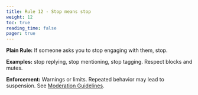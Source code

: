 ```yaml
---
title: Rule 12 - Stop means stop
weight: 12
toc: true
reading_time: false
pager: true
---
```


**Plain Rule:** If someone asks you to stop engaging with them, stop.

**Examples:** stop replying, stop mentioning, stop tagging. Respect blocks and mutes.

**Enforcement:** Warnings or limits. Repeated behavior may lead to suspension. See [Moderation Guidelines](/docs/policies/moderation-guidelines/).

